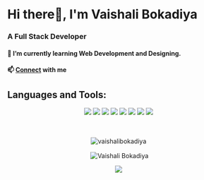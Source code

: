 # Hi there👋, I'm Vaishali Bokadiya
### A Full Stack Developer

#### 🌱 I’m currently learning Web Development and Designing.

#### 📫 **[Connect](mailto:vaishalibokadiya19@gmail.com)** with me
<!--#### **[Check out my Personal Portfolio](https://sanchitbhadgal.live)**-->

## Languages and Tools:


<div align="center">
<img src="https://img.shields.io/badge/react-%2320232a.svg?style=for-the-badge&logo=react&logoColor=%2361DAFB">
<img src="https://img.shields.io/badge/cpp-%23004283.svg?style=for-the-badge&logo=c%2B%2B">
<img src="https://img.shields.io/badge/javascript-%23323330.svg?style=for-the-badge&logo=javascript&logoColor=%23F7DF1E">
<img src="https://img.shields.io/badge/css3-%231572B6.svg?style=for-the-badge&logo=css3&logoColor=white">
<img src="https://img.shields.io/badge/bootstrap-%23563D7C.svg?style=for-the-badge&logo=bootstrap&logoColor=white">
<img src="https://img.shields.io/badge/express.js-%23404d59.svg?style=for-the-badge&logo=express&logoColor=%2361DAFB">
<img src="https://img.shields.io/badge/netlify-%23000000.svg?style=for-the-badge&logo=netlify&logoColor=#00C7B7">
<img src="https://img.shields.io/badge/MongoDB-%234ea94b.svg?style=for-the-badge&logo=mongodb&logoColor=white">
</div>
<br>
<br>
<div align="center">
  <p><img align="center" src="http://github-readme-streak-stats.herokuapp.com/?user=vaishalibokadiya&theme=react" alt="vaishalibokadiya" /></p>
  <p>&nbsp;<img src="https://github-readme-stats.vercel.app/api?username=vaishalibokadiya&show_icons=true&theme=react&count_private=true&include_all_commits=true" alt="Vaishali Bokadiya" align="center" /></p>
  <p><img src="https://github-readme-stats.vercel.app/api/top-langs/?username=vaishalibokadiya&layout=compact&theme=react" align="center"/></p>
</div>
